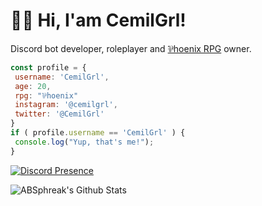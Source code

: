 # 👋🏻 Hi, I'am CemilGrl!
Discord bot developer, roleplayer and <a href="https://linktr.ee/phoenixrpg" rel="nofollow">⅌hoenix RPG</a> owner.
 ```javascript
const profile = {
  username: 'CemilGrl',
  age: 20,
  rpg: "⅌hoenix"
  instagram: '@cemilgrl',
  twitter: '@CemilGrl'
}
if ( profile.username == 'CemilGrl' ) {
  console.log("Yup, that's me!");
}
```
 [![Discord Presence](https://lanyard.cnrad.dev/api/378974293507440640)](https://discord.com/users/378974293507440640) 
 
 <img align="center" src="https://github-readme-stats.vercel.app/api?username=CemilGrl&include_all_commits=true&count_private=true&show_icons=true&line_height=20&title_color=7A7ADB&icon_color=2234AE&text_color=D3D3D3&bg_color=0,000000,130F40" alt="ABSphreak's Github Stats">
